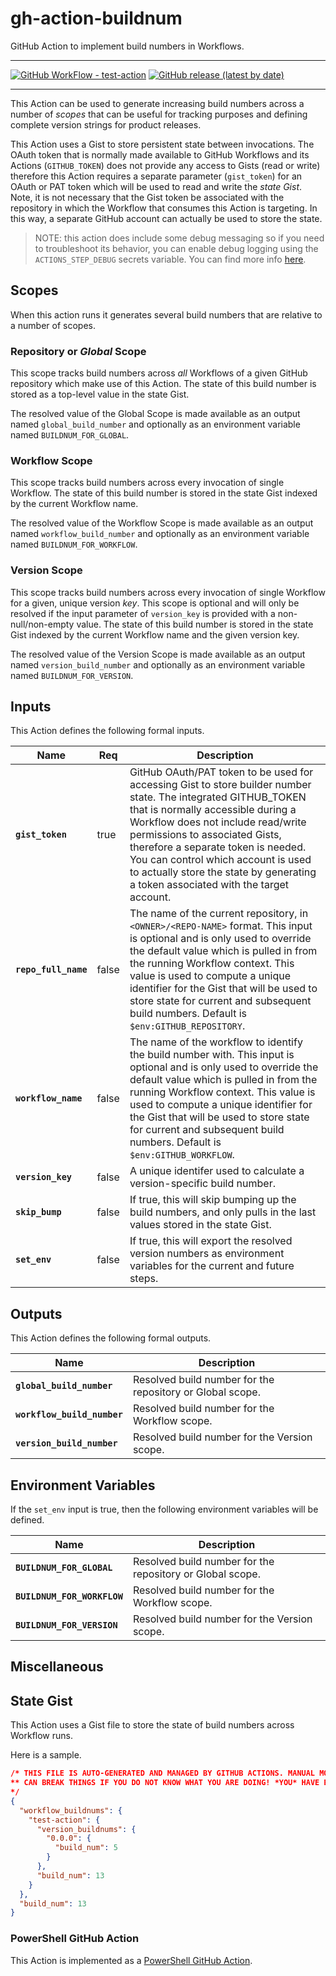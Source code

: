 # gh-action-buildnum
GitHub Action to implement build numbers in Workflows.

---

[![GitHub WorkFlow - test-action](https://github.com/zyborg/gh-action-buildnum/workflows/CI/badge.svg)](https://github.com/zyborg/gh-action-buildnum/actions?workflow=test-action)
[![GitHub release (latest by date)](https://img.shields.io/github/v/release/zyborg/gh-action-buildnum)](https://github.com/zyborg/gh-action-buildnum/releases/latest)

---

This Action can be used to generate increasing build numbers across a number
of _scopes_ that can be useful for tracking purposes and defining complete
version strings for product releases.

This Action uses a Gist to store persistent state between invocations.
The OAuth token that is normally made available to GitHub Workflows
and its Actions (`GITHUB_TOKEN`) does not provide any access to Gists
(read or write) therefore this Action requires a separate parameter
(`gist_token`) for an OAuth or PAT token which will be used to read
and write the _state Gist_.
Note, it is not necessary that the Gist token be associated
with the repository in which the Workflow that consumes this Action is
targeting.  In this way, a separate GitHub account can actually be used
to store the state.

> NOTE: this action does include some debug messaging so if you need
> to troubleshoot its behavior, you can enable debug logging using
> the `ACTIONS_STEP_DEBUG` secrets variable.  You can find more info
> [here](https://help.github.com/en/articles/development-tools-for-github-actions#set-a-debug-message-debug).

## Scopes

When this action runs it generates several build numbers that are relative
to a number of scopes.

### Repository or _Global_ Scope

This scope tracks build numbers across *all* Workflows of a given GitHub
repository which make use of this Action.  The state of this build number
is stored as a top-level value in the state Gist.

The resolved value of the Global Scope is made available as an output
named `global_build_number` and optionally as an environment variable
named `BUILDNUM_FOR_GLOBAL`.

### Workflow Scope

This scope tracks build numbers across every invocation of single Workflow.
The state of this build number is stored in the state Gist indexed by the
current Workflow name.

The resolved value of the Workflow Scope is made available as an output
named `workflow_build_number` and optionally as an environment variable
named `BUILDNUM_FOR_WORKFLOW`.

### Version Scope

This scope tracks build numbers across every invocation of single Workflow
for a given, unique version _key_.  This scope is optional and will only
be resolved if the input parameter of `version_key` is provided with a
non-null/non-empty value.
The state of this build number is stored in the state Gist indexed by the
current Workflow name and the given version key.

The resolved value of the Version Scope is made available as an output
named `version_build_number` and optionally as an environment variable
named `BUILDNUM_FOR_VERSION`.

## Inputs

This Action defines the following formal inputs.

| Name | Req | Description |
|-|-|-|
| **`gist_token`**     | true  | GitHub OAuth/PAT token to be used for accessing Gist to store builder number state. The integrated GITHUB_TOKEN that is normally accessible during a Workflow does not include read/write permissions to associated Gists, therefore a separate token is needed.  You can control which account is used to actually store the state by generating a token associated with the target account. 
| **`repo_full_name`** | false | The name of the current repository, in `<OWNER>/<REPO-NAME>` format. This input is optional and is only used to override the default value which is pulled in from the running Workflow context.  This value is used to compute a unique identifier for the Gist that will be used to store state for current and subsequent build numbers. Default is `$env:GITHUB_REPOSITORY`.
| **`workflow_name`**  | false | The name of the workflow to identify the build number with. This input is optional and is only used to override the default value which is pulled in from the running Workflow context.  This value is used to compute a unique identifier for the Gist that will be used to store state for current and subsequent build numbers. Default is `$env:GITHUB_WORKFLOW`.
| **`version_key`**    | false | A unique identifer used to calculate a version-specific build number.
| **`skip_bump`**      | false | If true, this will skip bumping up the build numbers, and only pulls in the last values stored in the state Gist.
| **`set_env`**        | false | If true, this will export the resolved version numbers as environment variables for the current and future steps.

## Outputs

This Action defines the following formal outputs.

| Name | Description |
|-|-|
| **`global_build_number`**   | Resolved build number for the repository or Global scope.
| **`workflow_build_number`** | Resolved build number for the Workflow scope.
| **`version_build_number`**  | Resolved build number for the Version scope.

## Environment Variables

If the `set_env` input is true, then the following environment variables will be defined.

| Name | Description |
|-|-|
| **`BUILDNUM_FOR_GLOBAL`**   | Resolved build number for the repository or Global scope.
| **`BUILDNUM_FOR_WORKFLOW`** | Resolved build number for the Workflow scope.
| **`BUILDNUM_FOR_VERSION`**  | Resolved build number for the Version scope.

## Miscellaneous

## State Gist

This Action uses a Gist file to store the state of build numbers across Workflow runs.

Here is a sample.

```JSON
/* THIS FILE IS AUTO-GENERATED AND MANAGED BY GITHUB ACTIONS. MANUAL MODIFICATIONS
** CAN BREAK THINGS IF YOU DO NOT KNOW WHAT YOU ARE DOING! *YOU* HAVE BEEN WARNED!
*/
{
  "workflow_buildnums": {
    "test-action": {
      "version_buildnums": {
        "0.0.0": {
          "build_num": 5
        }
      },
      "build_num": 13
    }
  },
  "build_num": 13
}
```

### PowerShell GitHub Action

This Action is implemented as a [PowerShell GitHub Action](https://github.com/ebekker/pwsh-github-action-base).
